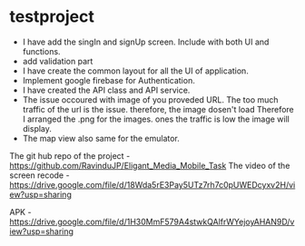 # testproject

- I have add the singIn and signUp screen. Include with both UI and functions.
- add validation part
- I have create the common layout for all the UI of application.
- Implement google firebase for Authentication.
- I have created the API class and API service.
- The issue occoured with image of you proveded URL. The too much traffic of the url is the issue. therefore, the image dosen't load
  Therefore I arranged the .png for the images. ones the traffic is low the image will display.
- The map view also same for the emulator. 

The git hub repo of the project - https://github.com/RavinduJP/Eligant_Media_Mobile_Task
The video of the screen recode - https://drive.google.com/file/d/18Wda5rE3Pay5UTz7rh7c0pUWEDcyxv2H/view?usp=sharing

APK - https://drive.google.com/file/d/1H30MmF579A4stwkQAlfrWYejoyAHAN9D/view?usp=sharing
